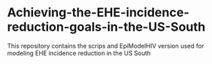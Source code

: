 # Achieving-the-EHE-incidence-reduction-goals-in-the-US-South
This repository contains the scrips and EpiModelHIV version used for modeling EHE incidence reduction in the US South
